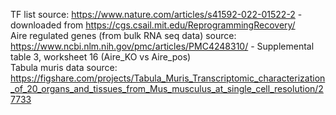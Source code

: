 TF list source: https://www.nature.com/articles/s41592-022-01522-2 - downloaded from https://cgs.csail.mit.edu/ReprogrammingRecovery/ <br>
Aire regulated genes (from bulk RNA seq data) source: https://www.ncbi.nlm.nih.gov/pmc/articles/PMC4248310/ - Supplemental table 3, worksheet 16 (Aire_KO vs Aire_pos) <br>
Tabula muris data source: https://figshare.com/projects/Tabula_Muris_Transcriptomic_characterization_of_20_organs_and_tissues_from_Mus_musculus_at_single_cell_resolution/27733 <br>